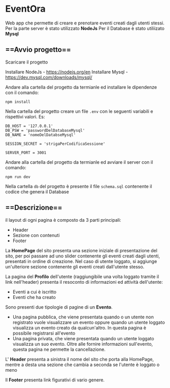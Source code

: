 # EventOra
Web app che permette di creare e prenotare eventi creati dagli utenti stessi.
Per la parte server è stato utilizzato **NodeJs**
Per il Database è stato utiliizato **Mysql**

## ==Avvio progetto==

Scaricare il progetto 

Installare NodeJs - https://nodejs.org/en
Installare Mysql - https://dev.mysql.com/downloads/mysql/

Andare alla cartella del progetto da termianle ed installare le dipendenze con il comando:
```
npm install
```

Nella cartella del progetto creare un file `.env` con le seguenti variabili e rispettivi valori. Es:
```
DB_HOST = '127.0.0.1'
DB_PSW = 'passwordDelDatabaseMysql'
DB_NAME = 'nomeDelDatabseMysql' 

SESSION_SECRET = 'strigaPerCodificaSessione'

SERVER_PORT = 3001
```

Andare alla cartella del progetto da termianle ed avviare il server con il comando:
```
npm run dev
```

Nella cartella `db` del progetto è presente il file `schema.sql` contenente il codice che genera il Database

## ==Descrizione==

il layout di ogni pagina è composto da 3 parti principali: 
- Header
- Sezione con contenuti
- Footer

La **HomePage** del sito presenta una sezione iniziale di presentazione del sito, per poi passare ad uno slider contenente gli eventi creati dagli utenti, presentati in ordine di creazione.
Nel caso di utente loggato, si aggiunge un'ulteriore sezione contenente gli eventi creati dall'utente stesso.

La pagina del **Profilo** dell'utente (raggiungibile una volta loggato tramite il link nell'header) presenta il resoconto di informazioni ed attività dell'utente:
- Eventi a cui è iscritto
- Eventi che ha creato

Sono presenti due tipologie di pagine di un **Evento**.
- Una pagina pubblica, che viene presentata quando o un utente non registrato vuole visualizzare un evento oppure quando un utente loggato visualizza un evento creato da qualcun'altro. In questa pagina è possibile registrarsi all'evento
- Una pagina privata, che viene presentata quando un utente loggato visualizza un suo evento. Oltre alle fornire informazioni sull'evento, questa pagina ne permette la cancellazione.

L' **Header** presenta a sinistra il nome del sito che porta alla HomePage, mentre a desta una sezione che cambia a seconda se l'utente è loggato o meno

Il **Footer** presenta link figurativi di vario genere.
